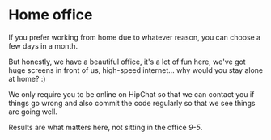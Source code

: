 # Home office

If you prefer working from home due to whatever reason, you can choose a few days in a month.

But honestly, we have a beautiful office, it's a lot of fun here, we've got huge screens in front of us, high-speed internet... why would you stay alone at home? :)

We only require you to be online on HipChat so that we can contact you if things go wrong and also commit the code regularly so that we see things are going well.

Results are what matters here, not sitting in the office *9-5*.
